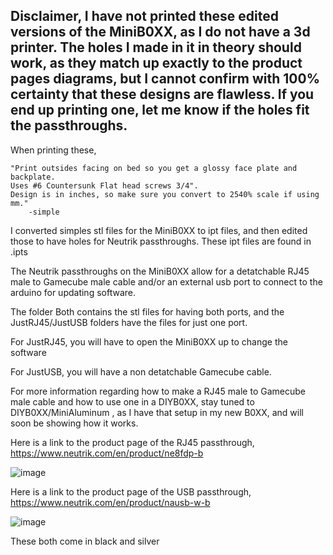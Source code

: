 ## Disclaimer, I have not printed these edited versions of the MiniB0XX, as I do not have a 3d printer. The holes I made in it in theory should work, as they match up exactly to the product pages diagrams, but I cannot confirm with 100% certainty that these designs are flawless. If you end up printing one, let me know if the holes fit the passthroughs.

When printing these,

    "Print outsides facing on bed so you get a glossy face plate and backplate.
    Uses #6 Countersunk Flat head screws 3/4".
    Design is in inches, so make sure you convert to 2540% scale if using mm."
        -simple
I converted simples stl files for the MiniB0XX to ipt files, and then edited those to have holes for Neutrik passthroughs. These ipt files are found in .ipts

The Neutrik passthroughs on the MiniB0XX allow for a detatchable RJ45 male to Gamecube male cable and/or an external usb port to connect to the arduino for updating software.

The folder Both contains the stl files for having both ports, and the JustRJ45/JustUSB folders have the files for just one port.

For JustRJ45, you will have to open the MiniB0XX up to change the software

For JustUSB, you will have a non detatchable Gamecube cable.

For more information regarding how to make a RJ45 male to Gamecube male cable and how to use one in a DIYB0XX, stay tuned to DIYB0XX/MiniAluminum , as I have that setup in my new B0XX, and will soon be showing how it works.

Here is a link to the product page of the RJ45 passthrough, https://www.neutrik.com/en/product/ne8fdp-b

![image](https://www.neutrik.com/uploads/media/500x/07/867-ne8fdp-b.jpg?v=1-0)

Here is a link to the product page of the USB passthrough, https://www.neutrik.com/en/product/nausb-w-b

![image](https://www.neutrik.com/uploads/media/500x/08/1828-nausb-w-b.jpg?v=1-0)

These both come in black and silver
